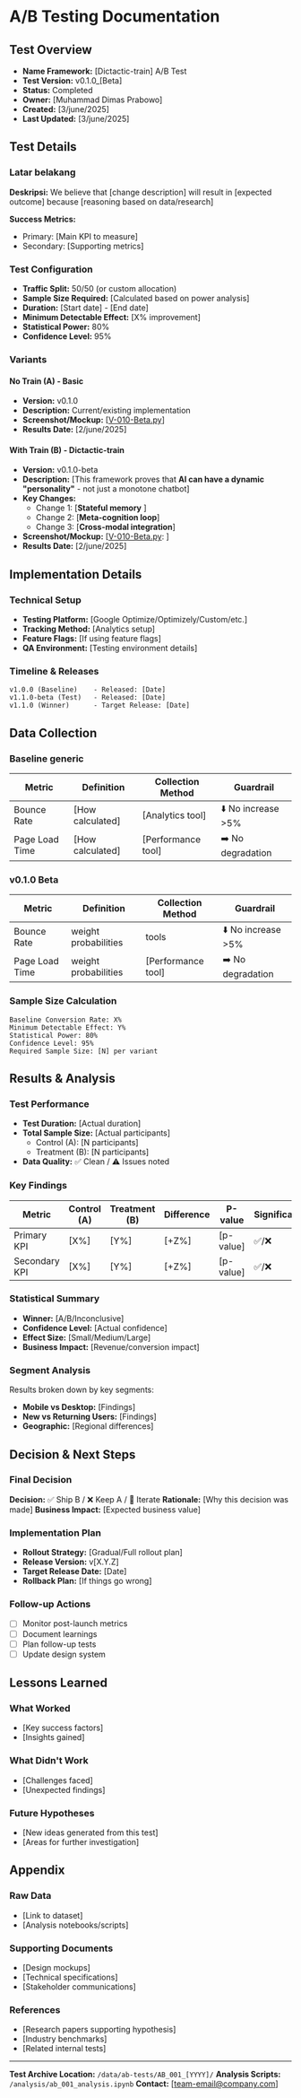 # A/B Testing Documentation

## Test Overview
- **Name Framework:** [Dictactic-train] A/B Test
- **Test Version:** v0.1.0_[Beta]
- **Status:** Completed
- **Owner:** [Muhammad Dimas Prabowo]
- **Created:** [3/june/2025]
- **Last Updated:** [3/june/2025]

## Test Details

### **Latar belakang**
**Deskripsi:** We believe that [change description] will result in [expected outcome] because [reasoning based on data/research]

**Success Metrics:**
- Primary: [Main KPI to measure]
- Secondary: [Supporting metrics]

### **Test Configuration**
- **Traffic Split:** 50/50 (or custom allocation)
- **Sample Size Required:** [Calculated based on power analysis]
- **Duration:** [Start date] - [End date]
- **Minimum Detectable Effect:** [X% improvement]
- **Statistical Power:** 80%
- **Confidence Level:** 95%

### **Variants**

#### **No Train (A) - Basic**
- **Version:** v0.1.0
- **Description:** Current/existing implementation
- **Screenshot/Mockup:** [[V-010-Beta.py](https://github.com/Redazn/didactic-train/blob/main/AB-Testing-Results%2FV-010-Beta.json)]
- **Results Date:** [2/june/2025]

#### **With Train (B) - Dictactic-train**
- **Version:** v0.1.0-beta
- **Description:** [This framework proves that **AI can have a dynamic "personality"** - not just a monotone chatbot]
- **Key Changes:**
  - Change 1: [**Stateful memory** ]
  - Change 2: [**Meta-cognition loop**]
  - Change 3: [**Cross-modal integration**]
- **Screenshot/Mockup:** [[V-010-Beta.py](https://github.com/Redazn/didactic-train/blob/main/AB-Testing-Results%2FV-010-Beta.json):
]
- **Results Date:** [2/june/2025]

## Implementation Details

### **Technical Setup**
- **Testing Platform:** [Google Optimize/Optimizely/Custom/etc.]
- **Tracking Method:** [Analytics setup]
- **Feature Flags:** [If using feature flags]
- **QA Environment:** [Testing environment details]

### **Timeline & Releases**
```
v1.0.0 (Baseline)    - Released: [Date]
v1.1.0-beta (Test)   - Released: [Date] 
v1.1.0 (Winner)      - Target Release: [Date]
```

## Data Collection

### **Baseline generic**
| Metric | Definition | Collection Method | Guardrail |
|--------|------------|-------------------|-----------|
| Bounce Rate | [How calculated] | [Analytics tool] | ⬇️ No increase >5% |
| Page Load Time | [How calculated] | [Performance tool] | ➡️ No degradation |

### **v0.1.0 Beta**
| Metric | Definition | Collection Method | Guardrail |
|--------|------------|-------------------|-----------|
| Bounce Rate | weight probabilities | tools | ⬇️ No increase >5% |
| Page Load Time | weight probabilities | [Performance tool] | ➡️ No degradation |

### **Sample Size Calculation**
```
Baseline Conversion Rate: X%
Minimum Detectable Effect: Y%
Statistical Power: 80%
Confidence Level: 95%
Required Sample Size: [N] per variant
```

## Results & Analysis

### **Test Performance**
- **Test Duration:** [Actual duration]
- **Total Sample Size:** [Actual participants]
  - Control (A): [N participants]
  - Treatment (B): [N participants]
- **Data Quality:** ✅ Clean / ⚠️ Issues noted

### **Key Findings**
| Metric | Control (A) | Treatment (B) | Difference | P-value | Significance |
|--------|-------------|---------------|------------|---------|--------------|
| Primary KPI | [X%] | [Y%] | [+Z%] | [p-value] | ✅/❌ |
| Secondary KPI | [X%] | [Y%] | [+Z%] | [p-value] | ✅/❌ |

### **Statistical Summary**
- **Winner:** [A/B/Inconclusive]
- **Confidence Level:** [Actual confidence]
- **Effect Size:** [Small/Medium/Large]
- **Business Impact:** [Revenue/conversion impact]

### **Segment Analysis**
Results broken down by key segments:
- **Mobile vs Desktop:** [Findings]
- **New vs Returning Users:** [Findings]
- **Geographic:** [Regional differences]

## Decision & Next Steps

### **Final Decision**
**Decision:** ✅ Ship B / ❌ Keep A / 🔄 Iterate
**Rationale:** [Why this decision was made]
**Business Impact:** [Expected business value]

### **Implementation Plan**
- **Rollout Strategy:** [Gradual/Full rollout plan]
- **Release Version:** v[X.Y.Z]
- **Target Release Date:** [Date]
- **Rollback Plan:** [If things go wrong]

### **Follow-up Actions**
- [ ] Monitor post-launch metrics
- [ ] Document learnings
- [ ] Plan follow-up tests
- [ ] Update design system

## Lessons Learned

### **What Worked**
- [Key success factors]
- [Insights gained]

### **What Didn't Work**
- [Challenges faced]
- [Unexpected findings]

### **Future Hypotheses**
- [New ideas generated from this test]
- [Areas for further investigation]

## Appendix

### **Raw Data**
- [Link to dataset]
- [Analysis notebooks/scripts]

### **Supporting Documents**
- [Design mockups]
- [Technical specifications]
- [Stakeholder communications]

### **References**
- [Research papers supporting hypothesis]
- [Industry benchmarks]
- [Related internal tests]

---
**Test Archive Location:** `/data/ab-tests/AB_001_[YYYY]/`
**Analysis Scripts:** `/analysis/ab_001_analysis.ipynb`
**Contact:** [team-email@company.com]
